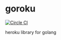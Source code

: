 goroku
========================

[![Circle CI](https://circleci.com/gh/kyokomi/goroku.svg?style=svg)](https://circleci.com/gh/kyokomi/goroku)

heroku library for golang
